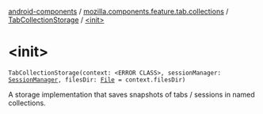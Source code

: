 [android-components](../../index.md) / [mozilla.components.feature.tab.collections](../index.md) / [TabCollectionStorage](index.md) / [&lt;init&gt;](./-init-.md)

# &lt;init&gt;

`TabCollectionStorage(context: <ERROR CLASS>, sessionManager: `[`SessionManager`](../../mozilla.components.browser.session/-session-manager/index.md)`, filesDir: `[`File`](https://developer.android.com/reference/java/io/File.html)` = context.filesDir)`

A storage implementation that saves snapshots of tabs / sessions in named collections.

